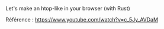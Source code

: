 Let's make an htop-like in your browser (with Rust)

Référence : https://www.youtube.com/watch?v=c_5Jy_AVDaM